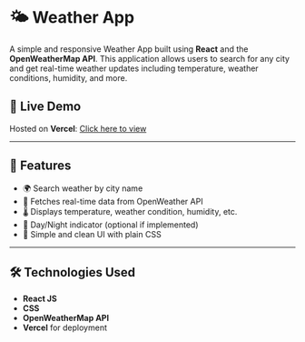 # 🌤️ Weather App

A simple and responsive Weather App built using **React** and the **OpenWeatherMap API**. This application allows users to search for any city and get real-time weather updates including temperature, weather conditions, humidity, and more.

## 🔗 Live Demo
Hosted on **Vercel**: [Click here to view](srinjoy-s-weather-app.vercel.app
)


---

## 🚀 Features

- 🌍 Search weather by city name
- 📡 Fetches real-time data from OpenWeather API
- 🌡️ Displays temperature, weather condition, humidity, etc.
- 🌙 Day/Night indicator (optional if implemented)
- 🎨 Simple and clean UI with plain CSS

---

## 🛠️ Technologies Used

- **React JS**
- **CSS**
- **OpenWeatherMap API**
- **Vercel** for deployment


